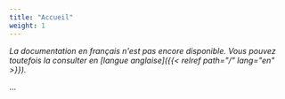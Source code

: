 ```yaml
---
title: "Accueil"
weight: 1
---
```


_La documentation en français n'est pas encore disponible. Vous pouvez toutefois la consulter en [langue anglaise]({{< relref path="/" lang="en" >}})._

...
